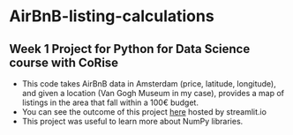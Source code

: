 # AirBnB-listing-calculations
## Week 1 Project for Python for Data Science course with CoRise
- This code takes AirBnB data in Amsterdam (price, latitude, longitude), and given a location (Van Gogh Museum in my case), provides a map of listings in the area that fall within a 100€ budget.
- You can see the outcome of this project [here](https://siena0-airbnb-listing-calculations-streamlit-app-5s2lkx.streamlit.app/) hosted by streamlit.io
- This project was useful to learn more about NumPy libraries.
